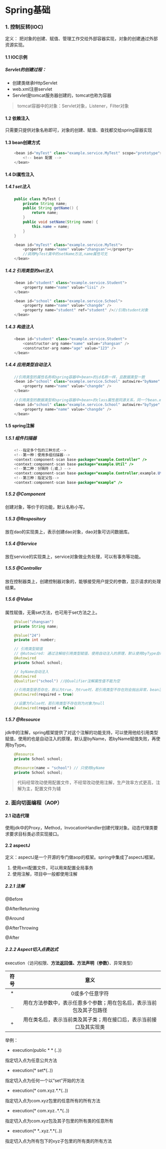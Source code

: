 # Spring基础

### 1. 控制反转(IOC)

定义： 把对象的创建、赋值、管理工作交给外部容器实现，对象的创建通过外部资源实现。 

#### 1.1 IOC示例

##### Servlet的创建过程：

* 创建类继承HttpServlet
* web.xml注册servlet
* Servlet是tomcat服务器创建的，tomcat也称为容器

> tomcat容器中的对象：Servlet对象，Listener，Filter对象

#### 1.2 依赖注入

只需要只提供对象名称即可，对象的创建、赋值、查找都交给spring容器实现

#### 1.3 bean创建方式

```java
    <bean id="myTest" class="example.service.MyTest" scope="prototype">
        <!-- bean 配置 -->
    </bean>
```

#### 1.4 DI属性注入

##### 1.4.1 set注入

```java
	public class MyTest {
        private String name;
        public String getName() {
            return name;
        }
        public void setName(String name) {
            this.name = name;
        }
    }

    <bean id="myTest" class="example.service.MyTest">
        <property name="name" value="zhangsan"></property>
        //调用MyTest类中的setName方法,name属性可无
    </bean>
```

##### 1.4.2 引用类型的set注入

```java
    <bean id="student" class="example.service.Student">
        <property name="name" value="lisi" />
    </bean>

    <bean id="school" class="example.service.School">
        <property name="name" value="changde" />
        <property name="student" ref="student" />//引用student对象
    </bean>
```

##### 1.4.3 构造注入

 ```java
     <bean id="student" class="example.service.Student">
         <constructor-arg name="name" value="zhangsan" />
         <constructor-arg name="age" value="123" />
     </bean>
 ```

##### 1.4.4 应用类型自动注入

```java
    //引用类型的属性名称和spring容器中<bean>的id名称一样，且数据类型一致
    <bean id="school" class="example.service.School" autowire="byName" >
        <property name="name" value="changde" />
    </bean>
    
    //引用类型的数据类型和spring容器中<bean>的class属性是同源关系，同一个bean.xml中，符合byType条件的bean应当只有一个，注入父子类时应当特别注意
    <bean id="school" class="example.service.School" autowire="byType" >
        <property name="name" value="changde" />
    </bean>
```

#### 1.5 spring注解

##### 1.5.1 组件扫描器

```java
    <!--指定多个包的三种方式-->
    <!--第一种：使用多组扫描器-->
    <context:component-scan base-package="example.Controller" />
    <context:component-scan base-package="example.Util" />
    <!--第二种：分隔符（;或,）-->
    <context:component-scan base-package="example.Controller;example.Util" />
    <!--第三种：指定父包-->
    <context:component-scan base-package="example" /> 
```

##### 1.5.2 @Component

创建对象，等价于<bean>的功能，默认名称小写。

##### 1.5.3 @Respository

放在dao的实现类上，表示创建dao对象，dao对象可访问数据库。

##### 1.5.4 @Service

放在service的实现类上，service对象做业务处理，可以有事务等功能。

##### 1.5.5 @Controller

放在控制器类上，创建控制器对象的，能够接受用户提交的参数，显示请求的处理结果。

##### 1.5.6 @Value

属性赋值，无需set方法，也可用于set方法之上。

```java
    @Value("zhangsan")
    private String name;

    @Value("24")
    private int number;

    // 引用类型赋值
    // @Autowired: 通过注解给引用类型赋值，使用自动注入的原理，默认使用byType自动注入
    @Autowired
    private School school;

    // byName自动注入
    @Autowired
    @Qualifier("school") //@Qualifier注解属性值不能为空

    //引用类型是否存在，默认为true，为true时，若引用类型不存在则会抛出异常，bean注入失败
    @Autowired(required = true)

    //设置为false时，若引用类型不存在则为对象为null
    @Autowired(required = false)


```

##### 1.5.7 @Resource

jdk中的注解，spring框架提供了对这个注解的功能支持，可以使用他给引用类型赋值，使用的也是自动注入的原理，默认是byName，若byName赋值失败，再使用byType。

```java
    @Resource
    private School school;

    @Resource(name = "school") // 只使用byName
    private School school;
```

> 代码经常改动使用配置文件，不经常改动使用注解，生产效率方式更高，注解为主，配置文件为辅

### 2. 面向切面编程（AOP）

#### 2.1 动态代理

使用jdk中的Proxy，Method，InvocationHandler创建代理对象。动态代理类要求要求目标类必须实现接口。

#### 2.2 aspectJ

定义：aspectJ是一个开源的专门做aop的框架。spring中集成了aspectJ框架。

1. 使用xml配置文件，可以用来配置全局事务
2. 使用注解，项目中一般都使用注解

##### 2.2.1 注解

@Before

@AfterReturning

@Around

@AfterThrowing

@After

##### 2.2.2 Aspect切入点表达式

execution（访问权限、**方法返回值、方法声明（参数）**、异常类型）

| 符号 |                             意义                             |
| :--: | :----------------------------------------------------------: |
|  *   |                       0或多个任意字符                        |
|  ..  | 用在方法参数中，表示任意多个参数；用在包名后，表示当前包及其子包路径 |
|  +   | 用在类名后，表示当前类及其子类；用在接口后，表示当前接口及其实现类 |

举例：

* execution(public * * (..))

指定切入点为任意公共方法

* execution(* set*(..))

指定切入点为任何一个以“set”开始的方法

* execution(* com.xyz.\*.\*(..))

指定切入点为com.xyz包里的任意所有的所有方法

* execution(* com.xyz..\*.\*(..))

指定切入点为com.xyz包及其子包里的所有类的任意所有

* execution(* *..xyz.\*.\*(..))

指定切入点为所有包下的xyz子包里的所有类的所有方法

